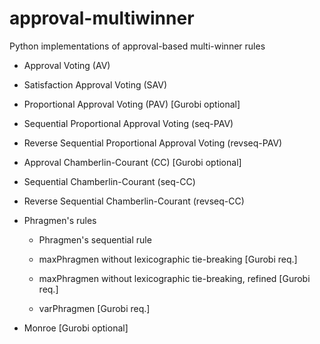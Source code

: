 # approval-multiwinner
Python implementations of approval-based multi-winner rules

* Approval Voting (AV)

* Satisfaction Approval Voting (SAV)

* Proportional Approval Voting (PAV) [Gurobi optional]

* Sequential Proportional Approval Voting (seq-PAV)

* Reverse Sequential Proportional Approval Voting (revseq-PAV)

* Approval Chamberlin-Courant (CC) [Gurobi optional]

* Sequential Chamberlin-Courant (seq-CC)

* Reverse Sequential Chamberlin-Courant (revseq-CC)

* Phragmen's rules
  
  - Phragmen's sequential rule

  - maxPhragmen without lexicographic tie-breaking [Gurobi req.]
 
  - maxPhragmen without lexicographic tie-breaking, refined [Gurobi req.]
 
  - varPhragmen [Gurobi req.]


* Monroe [Gurobi optional]

